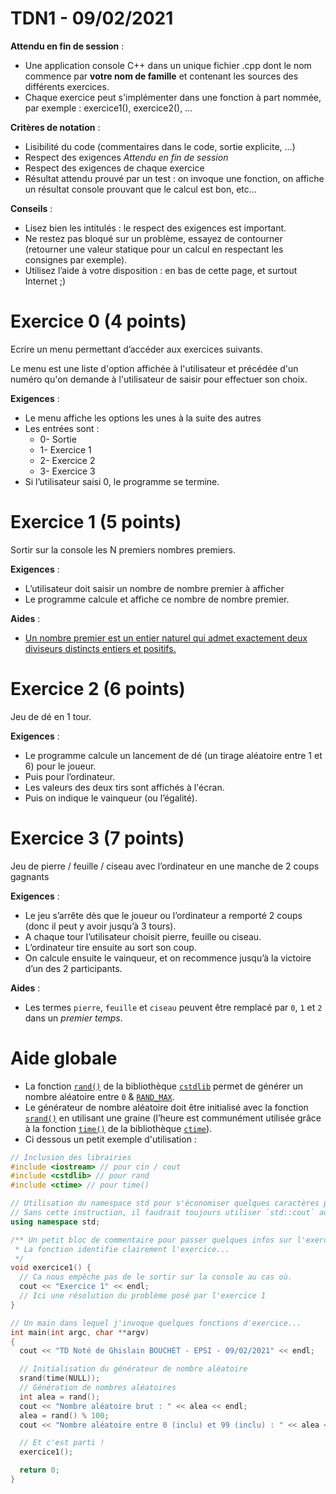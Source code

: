 # TDN1 - 09/02/2021

**Attendu en fin de session** :
* Une application console C++ dans un unique fichier .cpp dont le nom commence par **votre nom de famille** et contenant les sources des différents exercices.
* Chaque exercice peut s'implémenter dans une fonction à part nommée, par exemple : exercice1(), exercice2(), ...

**Critères de notation** :
* Lisibilité du code (commentaires dans le code, sortie explicite, …)
* Respect des exigences *Attendu en fin de session*
* Respect des exigences de chaque exercice
* Résultat attendu prouvé par un test : on invoque une fonction, on affiche un résultat console prouvant que le calcul est bon, etc...

**Conseils** :
* Lisez bien les intitulés : le respect des exigences est important.
* Ne restez pas bloqué sur un problème, essayez de contourner (retourner une valeur statique pour un calcul en respectant les consignes par exemple).
* Utilisez l’aide à votre disposition : en bas de cette page, et surtout Internet ;)

# Exercice 0 (4 points)
Ecrire un menu permettant d’accéder aux exercices suivants.

Le menu est une liste d'option affichée à l'utilisateur et précédée d'un numéro qu'on demande à l'utilisateur de saisir pour effectuer son choix.

**Exigences** :
* Le menu affiche les options les unes à la suite des autres
* Les entrées sont :
  * 0- Sortie
  * 1- Exercice 1
  * 2- Exercice 2
  * 3- Exercice 3
* Si l’utilisateur saisi 0, le programme se termine.

# Exercice 1 (5 points)
Sortir sur la console les N premiers nombres premiers.

**Exigences** :
* L’utilisateur doit saisir un nombre de nombre premier à afficher
* Le programme calcule et affiche ce nombre de nombre premier.

**Aides** :
* [Un nombre premier est un entier naturel qui admet exactement deux diviseurs distincts entiers et positifs.](https://fr.wikipedia.org/wiki/Nombre_premier)

# Exercice 2 (6 points)
Jeu de dé en 1 tour.

**Exigences** :
* Le programme calcule un lancement de dé (un tirage aléatoire entre 1 et 6) pour le joueur.
* Puis pour l’ordinateur.
* Les valeurs des deux tirs sont affichés à l'écran.
* Puis on indique le vainqueur (ou l’égalité).

# Exercice 3 (7 points)
Jeu de pierre / feuille / ciseau avec l’ordinateur en une manche de 2 coups gagnants

**Exigences** :
* Le jeu s’arrête dès que le joueur ou l’ordinateur a remporté 2 coups (donc il peut y avoir jusqu’à 3 tours).
* A chaque tour l’utilisateur choisit pierre, feuille ou ciseau.
* L’ordinateur tire ensuite au sort son coup.
* On calcule ensuite le vainqueur, et on recommence jusqu’à la victoire d’un des 2 participants.

**Aides** :
* Les termes `pierre`, `feuille` et `ciseau` peuvent être remplacé par `0`, `1` et `2` dans un *premier temps*.

# Aide globale
* La fonction [`rand()`](https://en.cppreference.com/w/cpp/numeric/random/rand) de la bibliothèque [`cstdlib`](https://en.cppreference.com/w/cpp/header/cstdlib) permet de générer un nombre aléatoire entre `0` & [`RAND_MAX`](https://en.cppreference.com/w/cpp/numeric/random/RAND_MAX).
* Le générateur de nombre aléatoire doit être initialisé avec la fonction [`srand()`](https://en.cppreference.com/w/cpp/numeric/random/srand) en utilisant une graine (l’heure est communément utilisée grâce à la fonction [`time()`](https://en.cppreference.com/w/cpp/chrono/c/time) de la bibliothèque [`ctime`](https://en.cppreference.com/w/cpp/header/ctime)).
* Ci dessous un petit exemple d'utilisation :

```c++
// Inclusion des librairies
#include <iostream> // pour cin / cout
#include <cstdlib> // pour rand
#include <ctime> // pour time()

// Utilisation du namespace std pour s'économiser quelques caractères plus bas.
// Sans cette instruction, il faudrait toujours utiliser `std::cout` au lieu de `cout`
using namespace std;

/** Un petit bloc de commentaire pour passer quelques infos sur l'exercice 1.
 * La fonction identifie clairement l'exercice...
 */
void exercice1() {
  // Ca nous empêche pas de le sortir sur la console au cas où.
  cout << "Exercice 1" << endl;
  // Ici une résolution du problème posé par l'exercice 1
}

// Un main dans lequel j'invoque quelques fonctions d'exercice...
int main(int argc, char **argv)
{
  cout << "TD Noté de Ghislain BOUCHET - EPSI - 09/02/2021" << endl;

  // Initialisation du générateur de nombre aléatoire
  srand(time(NULL));
  // Génération de nombres aléatoires
  int alea = rand();
  cout << "Nombre aléatoire brut : " << alea << endl;
  alea = rand() % 100;
  cout << "Nombre aléatoire entre 0 (inclu) et 99 (inclu) : " << alea << endl;

  // Et c'est parti !
  exercice1();

  return 0;
}
```
